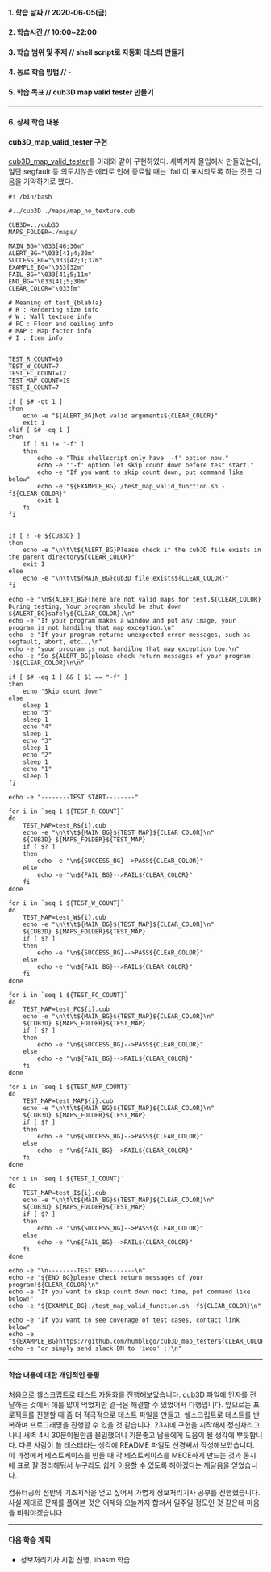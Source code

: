#### 1. 학습 날짜 // 2020-06-05(금)

#### 2. 학습시간 // 10:00~22:00

#### 3. 학습 범위 및 주제 // shell script로 자동화 테스터 만들기

#### 4. 동료 학습 방법 // -

#### 5. 학습 목표 // cub3D map valid tester 만들기

---

#### 6. 상세 학습 내용

#### cub3D_map_valid_tester 구현

[cub3D_map_valid_tester](https://github.com/humblEgo/cub3D_map_tester.git)를 아래와 같이 구현하였다.
새벽까지 몰입해서 만들었는데, 일단 segfault 등 의도치않은 에러로 인해 종료될 때는 'fail'이 표시되도록 하는 것은 다음을 기약하기로 했다.

```shell
#! /bin/bash

#../cub3D ./maps/map_no_texture.cub

CUB3D=../cub3D
MAPS_FOLDER=./maps/

MAIN_BG="\033[46;30m"
ALERT_BG="\033[41;4;30m"
SUCCESS_BG="\033[42;1;37m"
EXAMPLE_BG="\033[32m"
FAIL_BG="\033[41;5;11m"
END_BG="\033[41;5;30m"
CLEAR_COLOR="\033[m"

# Meaning of test_{blabla}
# R : Rendering size info
# W : Wall texture info
# FC : Floor and ceiling info
# MAP : Map factor info
# I : Item info


TEST_R_COUNT=10
TEST_W_COUNT=7
TEST_FC_COUNT=12
TEST_MAP_COUNT=19
TEST_I_COUNT=7

if [ $# -gt 1 ]
then
	echo -e "${ALERT_BG}Not valid arguments${CLEAR_COLOR}"
	exit 1
elif [ $# -eq 1 ]
then
	if [ $1 != "-f" ]
	then
		echo -e "This shellscript only have '-f' option now."
		echo -e "'-f' option let skip count down before test start."
		echo -e "If you want to skip count down, put command like below"
		echo -e "${EXAMPLE_BG}./test_map_valid_function.sh -f${CLEAR_COLOR}"
		exit 1
	fi
fi


if [ ! -e ${CUB3D} ]
then
	echo -e "\n\t\t${ALERT_BG}Please check if the cub3D file exists in the parent directory${CLEAR_COLOR}"
	exit 1
else
	echo -e "\n\t\t${MAIN_BG}cub3D file exists${CLEAR_COLOR}"
fi

echo -e "\n${ALERT_BG}There are not valid maps for test.${CLEAR_COLOR} During testing, Your program should be shut down ${ALERT_BG}safely${CLEAR_COLOR}.\n"
echo -e "If your program makes a window and put any image, your program is not handilng that map exception.\n"
echo -e "If your program returns unexpected error messages, such as segfault, abort, etc..,\n"
echo -e "your program is not handilng that map exception too.\n"
echo -e "So ${ALERT_BG}please check return messages of your program! :)${CLEAR_COLOR}\n\n"

if [ $# -eq 1 ] && [ $1 == "-f" ]
then
	echo "Skip count down"
else
	sleep 1
	echo "5"
	sleep 1
	echo "4"
	sleep 1
	echo "3"
	sleep 1
	echo "2"
	sleep 1
	echo "1"
	sleep 1
fi

echo -e "--------TEST START--------"

for i in `seq 1 ${TEST_R_COUNT}`
do
	TEST_MAP=test_R${i}.cub
	echo -e "\n\t\t${MAIN_BG}${TEST_MAP}${CLEAR_COLOR}\n"
	${CUB3D} ${MAPS_FOLDER}${TEST_MAP}
	if [ $? ]
	then
		echo -e "\n${SUCCESS_BG}-->PASS${CLEAR_COLOR}"
	else
		echo -e "\n${FAIL_BG}-->FAIL${CLEAR_COLOR}"
	fi
done

for i in `seq 1 ${TEST_W_COUNT}`
do
	TEST_MAP=test_W${i}.cub
	echo -e "\n\t\t${MAIN_BG}${TEST_MAP}${CLEAR_COLOR}\n"
	${CUB3D} ${MAPS_FOLDER}${TEST_MAP}
	if [ $? ]
	then
		echo -e "\n${SUCCESS_BG}-->PASS${CLEAR_COLOR}"
	else
		echo -e "\n${FAIL_BG}-->FAIL${CLEAR_COLOR}"
	fi
done

for i in `seq 1 ${TEST_FC_COUNT}`
do
	TEST_MAP=test_FC${i}.cub
	echo -e "\n\t\t${MAIN_BG}${TEST_MAP}${CLEAR_COLOR}\n"
	${CUB3D} ${MAPS_FOLDER}${TEST_MAP}
	if [ $? ]
	then
		echo -e "\n${SUCCESS_BG}-->PASS${CLEAR_COLOR}"
	else
		echo -e "\n${FAIL_BG}-->FAIL${CLEAR_COLOR}"
	fi
done

for i in `seq 1 ${TEST_MAP_COUNT}`
do
	TEST_MAP=test_MAP${i}.cub
	echo -e "\n\t\t${MAIN_BG}${TEST_MAP}${CLEAR_COLOR}\n"
	${CUB3D} ${MAPS_FOLDER}${TEST_MAP}
	if [ $? ]
	then
		echo -e "\n${SUCCESS_BG}-->PASS${CLEAR_COLOR}"
	else
		echo -e "\n${FAIL_BG}-->FAIL${CLEAR_COLOR}"
	fi
done

for i in `seq 1 ${TEST_I_COUNT}`
do
	TEST_MAP=test_I${i}.cub
	echo -e "\n\t\t${MAIN_BG}${TEST_MAP}${CLEAR_COLOR}\n"
	${CUB3D} ${MAPS_FOLDER}${TEST_MAP}
	if [ $? ]
	then
		echo -e "\n${SUCCESS_BG}-->PASS${CLEAR_COLOR}"
	else
		echo -e "\n${FAIL_BG}-->FAIL${CLEAR_COLOR}"
	fi
done

echo -e "\n--------TEST END--------\n"
echo -e "${END_BG}please check return messages of your program!${CLEAR_COLOR}\n"
echo -e "If you want to skip count down next time, put command like below!"
echo -e "${EXAMPLE_BG}./test_map_valid_function.sh -f${CLEAR_COLOR}\n"

echo -e "If you want to see coverage of test cases, contact link below"
echo -e "${EXAMPLE_BG}https://github.com/humblEgo/cub3D_map_tester${CLEAR_COLOR}\n"
echo -e "or simply send slack DM to 'iwoo' :)\n"
```

---

#### 학습 내용에 대한 개인적인 총평

처음으로 쉘스크립트로 테스트 자동화를 진행해보았습니다. cub3D 파일에 인자를 전달하는 것에서 애를 많이 먹었지만 결국은 해결할 수 있었어서 다행입니다. 앞으로는 프로젝트를 진행할 때 좀 더 적극적으로 테스트 파일을 만들고, 쉘스크립트로 테스트를 반복하며 프로그래밍을 진행할 수 있을 것 같습니다. 23시에 구현을 시작해서 정신차리고 나니 새벽 4시 30분이될만큼 몰입했더니 기분좋고 남들에게 도움이 될 생각에 뿌듯합니다. 다른 사람이 쓸 테스터라는 생각에 README 파일도 신경써서 작성해보았습니다. 이 과정에서 테스트케이스를 만들 때 각 테스트케이스를 MECE하게 만드는 것과 동시에 표로 잘 정리해둬서 누구라도 쉽게 이용할 수 있도록 해야겠다는 깨달음을 얻었습니다.

컴퓨터공학 전반의 기초지식을 얻고 싶어서 가볍게 정보처리기사 공부를 진행했습니다. 사실 제대로 문제를 풀어본 것은 어제와 오늘까지 합쳐서 일주일 정도인 것 같은데 마음을 비워야겠습니다.

---

#### 다음 학습 계획

- 정보처리기사 시험 진행, libasm 학습

